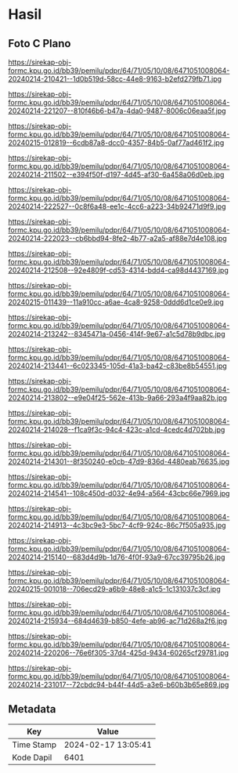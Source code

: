 # Hasil

## Foto C Plano

https://sirekap-obj-formc.kpu.go.id/bb39/pemilu/pdpr/64/71/05/10/08/6471051008064-20240214-210421--1d0b519d-58cc-44e8-9163-b2efd279fb71.jpg

https://sirekap-obj-formc.kpu.go.id/bb39/pemilu/pdpr/64/71/05/10/08/6471051008064-20240214-221207--810f46b6-b47a-4da0-9487-8006c06eaa5f.jpg

https://sirekap-obj-formc.kpu.go.id/bb39/pemilu/pdpr/64/71/05/10/08/6471051008064-20240215-012819--6cdb87a8-dcc0-4357-84b5-0af77ad461f2.jpg

https://sirekap-obj-formc.kpu.go.id/bb39/pemilu/pdpr/64/71/05/10/08/6471051008064-20240214-211502--e394f50f-d197-4d45-af30-6a458a06d0eb.jpg

https://sirekap-obj-formc.kpu.go.id/bb39/pemilu/pdpr/64/71/05/10/08/6471051008064-20240214-222527--0c8f6a48-ee1c-4cc6-a223-34b92471d9f9.jpg

https://sirekap-obj-formc.kpu.go.id/bb39/pemilu/pdpr/64/71/05/10/08/6471051008064-20240214-222023--cb6bbd94-8fe2-4b77-a2a5-af88e7d4e108.jpg

https://sirekap-obj-formc.kpu.go.id/bb39/pemilu/pdpr/64/71/05/10/08/6471051008064-20240214-212508--92e4809f-cd53-4314-bdd4-ca98d4437169.jpg

https://sirekap-obj-formc.kpu.go.id/bb39/pemilu/pdpr/64/71/05/10/08/6471051008064-20240215-011439--11a910cc-a6ae-4ca8-9258-0ddd6d1ce0e9.jpg

https://sirekap-obj-formc.kpu.go.id/bb39/pemilu/pdpr/64/71/05/10/08/6471051008064-20240214-213242--8345471a-0456-414f-9e67-a1c5d78b9dbc.jpg

https://sirekap-obj-formc.kpu.go.id/bb39/pemilu/pdpr/64/71/05/10/08/6471051008064-20240214-213441--6c023345-105d-41a3-ba42-c83be8b54551.jpg

https://sirekap-obj-formc.kpu.go.id/bb39/pemilu/pdpr/64/71/05/10/08/6471051008064-20240214-213802--e9e04f25-562e-413b-9a66-293a4f9aa82b.jpg

https://sirekap-obj-formc.kpu.go.id/bb39/pemilu/pdpr/64/71/05/10/08/6471051008064-20240214-214028--f1ca9f3c-94c4-423c-a1cd-4cedc4d702bb.jpg

https://sirekap-obj-formc.kpu.go.id/bb39/pemilu/pdpr/64/71/05/10/08/6471051008064-20240214-214301--8f350240-e0cb-47d9-836d-4480eab76635.jpg

https://sirekap-obj-formc.kpu.go.id/bb39/pemilu/pdpr/64/71/05/10/08/6471051008064-20240214-214541--108c450d-d032-4e94-a564-43cbc66e7969.jpg

https://sirekap-obj-formc.kpu.go.id/bb39/pemilu/pdpr/64/71/05/10/08/6471051008064-20240214-214913--4c3bc9e3-5bc7-4cf9-924c-86c7f505a935.jpg

https://sirekap-obj-formc.kpu.go.id/bb39/pemilu/pdpr/64/71/05/10/08/6471051008064-20240214-215140--683d4d9b-1d76-4f0f-93a9-67cc39795b26.jpg

https://sirekap-obj-formc.kpu.go.id/bb39/pemilu/pdpr/64/71/05/10/08/6471051008064-20240215-001018--706ecd29-a6b9-48e8-a1c5-1c131037c3cf.jpg

https://sirekap-obj-formc.kpu.go.id/bb39/pemilu/pdpr/64/71/05/10/08/6471051008064-20240214-215934--684d4639-b850-4efe-ab96-ac71d268a2f6.jpg

https://sirekap-obj-formc.kpu.go.id/bb39/pemilu/pdpr/64/71/05/10/08/6471051008064-20240214-220206--76e6f305-37d4-425d-9434-60265cf29781.jpg

https://sirekap-obj-formc.kpu.go.id/bb39/pemilu/pdpr/64/71/05/10/08/6471051008064-20240214-231017--72cbdc94-b44f-44d5-a3e6-b60b3b65e869.jpg


## Metadata

| Key        | Value               |
| ---------- | ------------------- |
| Time Stamp | 2024-02-17 13:05:41 |
| Kode Dapil | 6401                |



